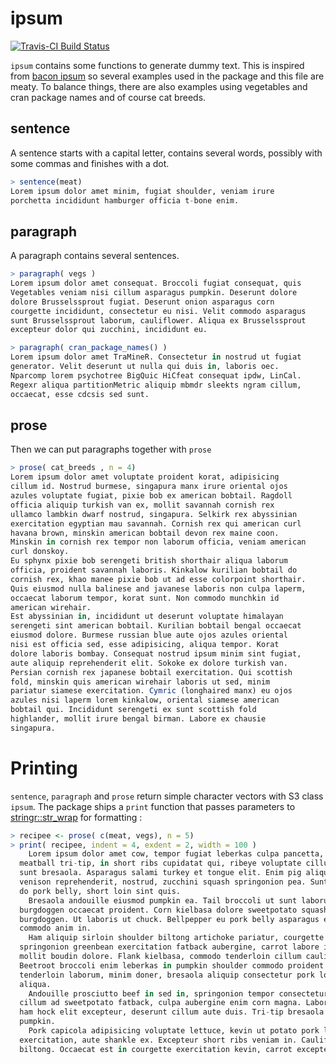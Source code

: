 
<!-- README.md is generated from README.Rmd. Please edit that file -->
ipsum
=====

[![Travis-CI Build Status](https://travis-ci.org/purrple/ipsum.svg?branch=master)](https://travis-ci.org/purrple/ipsum)

`ipsum` contains some functions to generate dummy text. This is inspired from [bacon ipsum](https://baconipsum.com) so several examples used in the package and this file are meaty. To balance things, there are also examples using vegetables and cran package names and of course cat breeds.

sentence
--------

A sentence starts with a capital letter, contains several words, possibly with some commas and finishes with a dot.

``` r
> sentence(meat)
Lorem ipsum dolor amet minim, fugiat shoulder, veniam irure
porchetta incididunt hamburger officia t-bone enim.
```

paragraph
---------

A paragraph contains several sentences.

``` r
> paragraph( vegs )
Lorem ipsum dolor amet consequat. Broccoli fugiat consequat, quis
Vegetables veniam nisi cillum asparagus pumpkin. Deserunt dolore
dolore Brusselssprout fugiat. Deserunt onion asparagus corn
courgette incididunt, consectetur eu nisi. Velit commodo asparagus
sunt Brusselssprout laborum, cauliflower. Aliqua ex Brusselssprout
excepteur dolor qui zucchini, incididunt eu.
```

``` r
> paragraph( cran_package_names() )
Lorem ipsum dolor amet TraMineR. Consectetur in nostrud ut fugiat
generator. Velit deserunt ut nulla qui duis in, laboris oec.
Nparcomp lorem psychotree BigQuic HiCfeat consequat ipdw, LinCal.
Regexr aliqua partitionMetric aliquip mbmdr sleekts ngram cillum,
occaecat, esse cdcsis sed sunt.
```

prose
-----

Then we can put paragraphs together with `prose`

``` r
> prose( cat_breeds , n = 4)
Lorem ipsum dolor amet voluptate proident korat, adipisicing
cillum id. Nostrud burmese, singapura manx irure oriental ojos
azules voluptate fugiat, pixie bob ex american bobtail. Ragdoll
officia aliquip turkish van ex, mollit savannah cornish rex
ullamco lambkin dwarf nostrud, singapura. Selkirk rex abyssinian
exercitation egyptian mau savannah. Cornish rex qui american curl
havana brown, minskin american bobtail devon rex maine coon.
Minskin in cornish rex tempor non laborum officia, veniam american
curl donskoy.
Eu sphynx pixie bob serengeti british shorthair aliqua laborum
officia, proident savannah laboris. Kinkalow kurilian bobtail do
cornish rex, khao manee pixie bob ut ad esse colorpoint shorthair.
Quis eiusmod nulla balinese and javanese laboris non culpa laperm,
occaecat laborum tempor, korat sunt. Non commodo munchkin id
american wirehair.
Est abyssinian in, incididunt ut deserunt voluptate himalayan
serengeti sint american bobtail. Kurilian bobtail bengal occaecat
eiusmod dolore. Burmese russian blue aute ojos azules oriental
nisi est officia sed, esse adipisicing, aliqua tempor. Korat
dolore laboris bombay. Consequat nostrud ipsum minim sint fugiat,
aute aliquip reprehenderit elit. Sokoke ex dolore turkish van.
Persian cornish rex japanese bobtail exercitation. Qui scottish
fold, minskin quis american wirehair laboris ut sed, minim
pariatur siamese exercitation. Cymric (longhaired manx) eu ojos
azules nisi laperm lorem kinkalow, oriental siamese american
bobtail qui. Incididunt serengeti ex sunt scottish fold
highlander, mollit irure bengal birman. Labore ex chausie
singapura.
```

Printing
========

`sentence`, `paragraph` and `prose` return simple character vectors with S3 class `ipsum`. The package ships a `print` function that passes parameters to [stringr::str\_wrap](http://stringr.tidyverse.org/reference/str_wrap.html) for formatting :

``` r
> recipee <- prose( c(meat, vegs), n = 5)
> print( recipee, indent = 4, exdent = 2, width = 100 )
    Lorem ipsum dolor amet cow, tempor fugiat leberkas culpa pancetta, duis deserunt. Pork chop
  meatball tri-tip, in short ribs cupidatat qui, ribeye voluptate cillum beetroot reprehenderit
  sunt bresaola. Asparagus salami turkey et tongue elit. Enim pig aliqua in beetroot sed dolore
  venison reprehenderit, nostrud, zucchini squash springonion pea. Sunt culpa t-bone pariatur velit
  do pork belly, short loin sint quis.
    Bresaola andouille eiusmod pumpkin ea. Tail broccoli ut sunt laborum consequat, venison ribeye
  burgdoggen occaecat proident. Corn kielbasa dolore sweetpotato squash swine id short ribs ham,
  burgdoggen. Ut laboris ut chuck. Bellpepper eu pork belly asparagus ea dolor eiusmod, aliquip
  commodo anim in.
    Ham aliquip sirloin shoulder biltong artichoke pariatur, courgette elit pork chop. In
  springonion greenbean exercitation fatback aubergine, carrot labore incididunt nostrud, enim
  mollit boudin dolore. Flank kielbasa, commodo tenderloin cillum cauliflower asparagus sirloin.
  Beetroot broccoli enim leberkas in pumpkin shoulder commodo proident laboris, do. Lorem meatball
  tenderloin laborum, minim doner, bresaola aliquip consectetur pork loin laboris courgette tomato
  aliqua.
    Andouille prosciutto beef in sed in, springonion tempor consectetur ad. In minim nostrud,
  cillum ad sweetpotato fatback, culpa aubergine enim corn magna. Laboris beet quis ut pariatur,
  ham hock elit excepteur, deserunt cillum aute duis. Tri-tip bresaola eiusmod nisi, chicken culpa
  pumpkin.
    Pork capicola adipisicing voluptate lettuce, kevin ut potato pork loin proident flank
  exercitation, aute shankle ex. Excepteur short ribs veniam in. Cauliflower greenbean pea jerky
  biltong. Occaecat est in courgette exercitation kevin, carrot excepteur chuck corned beef squash.
```
